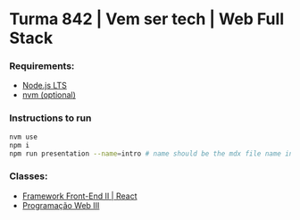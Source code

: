 # Turma 842 | Vem ser tech | Web Full Stack

### Requirements:
- [Node.js LTS](https://nodejs.org/en/download/)
- [nvm (optional)](https://github.com/nvm-sh/nvm)

### Instructions to run
```bash
nvm use
npm i
npm run presentation --name=intro # name should be the mdx file name inside /classes
```

### Classes:

- [Framework Front-End II | React](src/modulo-frontend-2)
- [Programação Web III](src/modulo-programacao-web-3)
